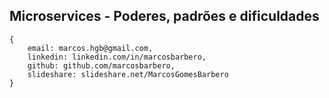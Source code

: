 Microservices - Poderes, padrões e dificuldades
---
```
{
	email: marcos.hgb@gmail.com,
	linkedin: linkedin.com/in/marcosbarbero,
	github: github.com/marcosbarbero,
	slideshare: slideshare.net/MarcosGomesBarbero
}
```